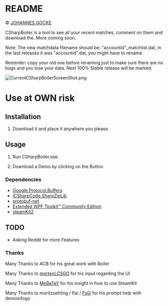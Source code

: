 # README #

© [JOHANNES GOCKE](http://steamcommunity.com/id/master117/)

CSharpBoiler is a tool to see all your recent matches, comment on them and download the. More coming soon.


Note: The new matchdata filename should be: "accountid"_matchlist.dat, in the last releases it was "accountid".dat, you might have to rename. 


Reminder: copy your old one before renaming just to make sure there are no bugs and you lose your data. Next 100% Stable release will be marked.

![CurrentCSharpBoilerScreenShot.png](https://bitbucket.org/repo/Az8xKM/images/1364993121-CurrentCSharpBoilerScreenShot.png)

# Use at OWN risk #

## Installation ##

1. Download it and place it anywhere you please.

## Usage  ##

1. Run CSharpBoiler.exe.

2. Download a Demo by clicking on the Button

### Dependencies ###
* [Google.Protocol.Buffers](https://www.nuget.org/packages/Google.ProtocolBuffers/)
* [ICSharpCode.SharpZipLib](https://www.nuget.org/packages/ICSharpCode.SharpZipLib.dll/)
* [protobuf-net](https://code.google.com/p/protobuf-net/)
* [Extended WPF Toolkit™ Community Edition](http://wpftoolkit.codeplex.com/)
* [steamKit2](https://github.com/SteamRE/SteamKit)

## TODO ##
* Asking Reddit for more Features

### Thanks ###
Many Thanks to ACB for his great work with Boiler

Many Thanks to [mortenLCSGO](http://www.reddit.com/user/mortenLCSGO) for his input regarding the UI

Many Thanks to [MoBaTeY](http://www.reddit.com/user/MoBaTeY) for his insight in how to use SteamKit

Many Thanks to moritzuehling / flai / [Fs0i](http://www.reddit.com/user/Fs0i) for his prompt help with demoinfogo